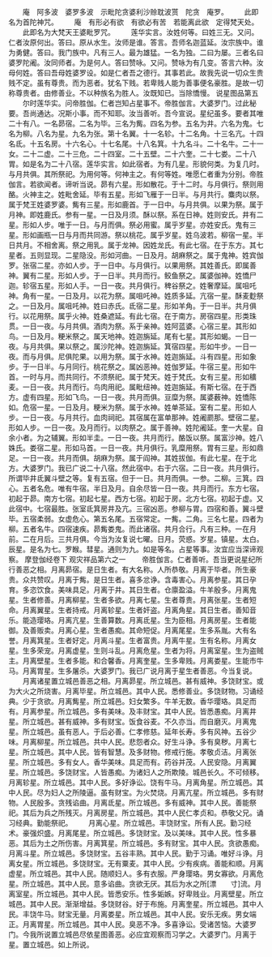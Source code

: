 <!-- { "loadSidebar": true } -->
　　庵　阿多波　婆罗多波　示毗陀贪婆利沙赊耽波贳　陀贪　庵罗。
　　此即名为首陀神咒。
　　庵　有形必有欲　有欲必有苦　若能离此欲　定得梵天处。
　　此即名为大梵天王婆毗罗咒。
　　莲华实言。汝姓何等。曰姓三无。又问。仁者汝原何出。答曰。原从水生。汝师是谁。答言。吾师名迦蓝延。汝宗族中。谁为勇健。答曰。我门族中。凡有三人。最为雄猛。一名为独。二曰为屡。三者名曰婆罗陀阇。汝同师者。为是何人。答曰赞咏。又问。赞咏为有几变。答言六种。汝母何姓。答曰吾母姓婆罗设。如是仁者吾之德行。其事若此。故我先说一切众生贵贱不定。虽有尊贵。而为恶者。犹名下贱。若卑贱人能为善事便名豪胜。是故一切称尊贵者。由修善业。不以种族名为胜人。汝既知已。当除憍慢。
说星图品第五
　　尔时莲华实。问帝胜伽。仁者岂知占星事不。帝胜伽言。大婆罗门。过此秘要。吾尚通达。况斯小事。而不知耶。汝当善听。吾今宣说。星纪虽多。要者其唯二十有八。一名昴宿。二名为毕。三名为觜。四名为参。五名为井。六名为鬼。七名为柳。八名为星。九名为张。第十名翼。十一名轸。十二名角。十三名亢。十四名氐。十五名房。十六名心。十七名尾。十八名箕。十九名斗。二十名牛。二十一女。二十二虚。二十三危。二十四室。二十五壁。二十六奎。二十七娄。二十八胃。如是名为二十八宿。莲华实言。如此宿者。为有几星。形貌何类。为复几时。与月共俱。其所祭祀。为用何等。何神主之。有何等姓。唯愿仁者重为分别。帝胜伽言。若欲闻者。谛听当说。昴有六星。形如散花。于十二时。与月俱行。祭则用酪。火神主之。姓毗舍延。毕有五星。形如飞雁于一日半。与月共行。麋肉以祭。属于梵王姓婆罗婆。觜有三星。形如鹿首。于一日中。与月共俱。以果为祭。属于月神。即姓鹿氏。参有一星。一日及月须。酥以祭。系在日神。姓则安氏。井有二星。形如人步。唯于一日。与月而俱。祭必用蜜。属乎岁星。亦姓安氏。鬼有三星。形如画瓶一日与月而共同游。祭以桃花。属乎岁星。姓乌波若。柳宿一星。半日共月。不相舍离。祭之用乳。属于龙神。因姓龙氏。有此七宿。在于东方。其七星者。五则显现。二星隐没。形如河曲。一日及月。胡麻祭之。属于鬼神。姓宾伽罗。张宿二星。亦如人步。于一日中。与月俱行。以果用祭。其姓善氏。即属善神。翼有二星。形如人步。于一日半。共月而行。鲛鱼祭之。属婆伽神。姓憍尸迦。轸宿五星。形如人手。一日一夜。共月俱行。稗谷祭之。姓奢摩延。属咀吒神。角有一星。一日及月。以花为祭。属咀吒神。姓质多延。亢宿一星。酥麦麨祭之。一日及月。属咀吒神。姓曰赤氏。氐宿二星。形如羊角。于一日半。共月俱行。以花用祭。属乎火神。姓桑遮延。有此七宿。在于南方。房宿四星。形类珠贯。一日一夜。与月共俱。酒肉为祭。系于亲神。姓阿蓝婆。心宿三星。其形如鸟。一日及月。粳米祭之。属天地神。姓迦旃延。尾有七星。其形如蝎。一日一夜。与月共俱。果以祭之。属沙陀神。姓迦旃延。箕宿四星。形如牛步。一日一夜。而与月俱。尼俱陀果。以用为祭。属于水神。姓迦旃延。斗有四星。形如象步。于一日半。与月同行。桃花祭之。属凶恶神。姓伽罗延。牛宿三星。形如牛首。一时与月。而共同行。不须祭祀。属于梵天。姓于梵氏。女有三星。形如穬麦。一日一夜。共月而行。鸟肉用祀。属毗纽神。姓迦旃延。有斯七宿。在于西方。虚有四星。形如飞鸟。一日一夜。共月而俱。豆糜为祭。属婆薮神。姓憍陈如。危宿一星。一日及月。粳米为祭。属于水神。姓单茶延。室有二星。形如人步。一日一夜。与月共行。血肉祠祀。其宿属在富单那神。姓阇罽那。壁宿二星。形如人步。一日一夜。及月而行。以肉祭之。属于善神。姓陀阇延。奎一大星。自余小者。为之辅翼。形如半圭。一日一夜。共月而行。酪饭以祭。属富沙神。姓八姝氏。娄宿二星。形如马首。一日一夜。共月俱行。乳糜用祭。胃有三星。形如鼎足。一日一夜。共月而俱。胡麻为祭。属于阎神。其姓拔伽。有此七星。在于北方。大婆罗门。我已广说二十八宿。然此宿中。右于六宿。二日一夜。共月俱行。所谓毕井氐翼斗壁之等。复有五宿。但于一日。共月而俱。一参。二柳。三箕。四心。五者名危。唯有牛宿。半日及月。自余尽皆一日一夜。共月而行。东方七宿。初起于昴。南方七宿。初起七星。西方七宿。初起于房。北方七宿。初起于虚。又此宿中。七宿最胜。张室氐箕房井及亢。三宿凶恶。参柳与胃。四宿和善。翼斗壁毕。五宿柔弱。女虚危心。第五名尾。五宿常定。一觜。二角。三名七星。四者为柳。五者名牛。四宿速疾。昴觜娄鬼。而此诸宿。共月合行。凡有三种。一在月前。二在月后。三共月俱。今当为汝复说七曜。日月。荧惑。岁星。镇星。太白。辰星。是名为七。罗睺。彗星。通则为九。如是等名。占星等事。汝宜应当深谛观察。
摩登伽经卷下
观灾祥品第六之一
　　帝胜伽言。仁者善听。吾当更说星纪所行善恶之相。月离昴宿。是日生者。有大名称。人所恭敬。月离于毕者。所生豪贵。众共赞叹。月离于觜。是日生者。喜多忿诤。含毒害心。月离参星。其日孕育。多恣饮食。美味具足。月离于井。其日生者。仓廪盈溢。牛羊殷多。月离鬼星。生者修善。月离柳星。生者多欲。月离七星。生者尊贵。月离张星。生者短命。月离翼星。生者持戒。月离轸星。生者奸盗。月离角星。其日生者。善知音乐。能造璎珞。月离亢星。生善算数。月离氐星。生为臣相。月离房星。生者能御。及善贩卖。月离心星。生者愚痴。其命短促。月离尾星。生多系胤。大有名誉。月离箕星。生者好定。月离斗星。生者富贵。月离牛星。生有名称。月离女星。生多荣宠。月离虚星。生则斗乱。月离危星。生者为将。月离室星。生为盗贼主。月离壁星。生者多能。和合馨香。月离奎星。生多卑贱。月离娄星。生能市牛马。月离胃星。生多屠杀。大婆罗门。我已广说月离于星生者善恶。今当复说。
　　月离诸星置立城邑善恶之相。月离昴星。所立城邑。甚有威神。多饶财宝。或为大火之所烧害。月离毕星。所立城邑。其中人民。悉修善业。多饶财物。习诵经典。少于贪欲。月离觜星。所立城邑。妇女繁多。牛羊无数。香华璎珞。具足而有。月离参星。所立城邑。多有美味。及丰财宝。其中人民。皆悉愚痴。月离井星。所立城邑。甚有威神。多有财宝。饭食谷麦。不久亦当。而自磨灭。月离鬼星。所立城邑。虽有恶人。于后必善。仁孝修慈。延年长寿。多有风神。五谷少味。月离柳星。所立城邑。共中人民。悲怨者众。好生斗诤。多有臭秽。月离七星。所立城邑。其中人民。皆有智慧。及多财物。修戒行施。孝敬贞洁。月离张星。所立城邑。多有女人。香华美味。具足而有。药谷并茂。人民安隐。月离翼星。所立城邑。多饶财宝。人皆愚痴。为诸妇人之所欺陵。城邑长久。不可倾移。月离轸星。所立城邑。其中人民。多好诤讼。饶有牛马。月离角星。所立城邑。其中人民。尽为妇人之所陵逼。虽有财宝。为火焚烧。月离亢星。所立城邑。多有财物。人民殷多。贪残谄曲。月离氐星。所立城邑。多有威神。其中人民。善能祭祀。其后为兵之所残灭。月离房星。所立城邑。其中人民仁孝贞和。恭敬父兄。诵习经典。勤能祭祀。
　　月离心星。所立城邑。丰饶财宝。所有人民。勤习经术。豪强炽盛。月离尾星。所立城邑。多饶财宝。及以美味。其中人民。性多暴恶。其后为土之所伤害。月离箕星。所立城邑。多有财宝。其中人民。贪欲愚痴。月离斗星。所立城邑。多饶财宝。五谷丰熟。其中人民。勤于习诵。唯好斗诤。月离女星。所立城邑。多饶财宝。无有粟麦。其中人民。少有疾病。善能和顺。月离虚星。所立城邑。其中人民。随顺妇人。多有衣服。严身璎珞。男女寡欲。月离危星。所立城邑。其中人民。意多谄曲。贪欲无厌。其后为水之所[漂　　寸]流。月离室星。所立城邑。其中人民。皆悉安乐。性多姤嫉。好卑贱业。月离壁星。所立城邑。其中人民。渐渐增益。多饶财谷。好于布施。月离奎星。所立城邑。其中人民。丰饶牛马。财宝无量。月离娄星。所立城邑。其中人民。安乐无疾。男女端正。月离胃星。所立城邑。其中人民。臭恶不净。多喜诤讼。受诸苦恼。大婆罗门。今我所说置立城邑尽依星图善恶。必应宜观察而习学之。大婆罗门。月离于星。置立城邑。如上所说。
